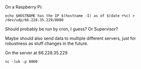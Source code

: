 
On a Raspberry Pi:

`echo $HOSTNAME has the IP $(hostname -I) as of $(date +%c) > /dev/udp/66.228.35.229/8000`

Should probably be run by cron, I guess? Or Supervisor?

Maybe should also send data to multiple different servers, just for robustness as stuff changes in the future.

On the server at 66.228.35.229

`nc -luk -p 8000`
